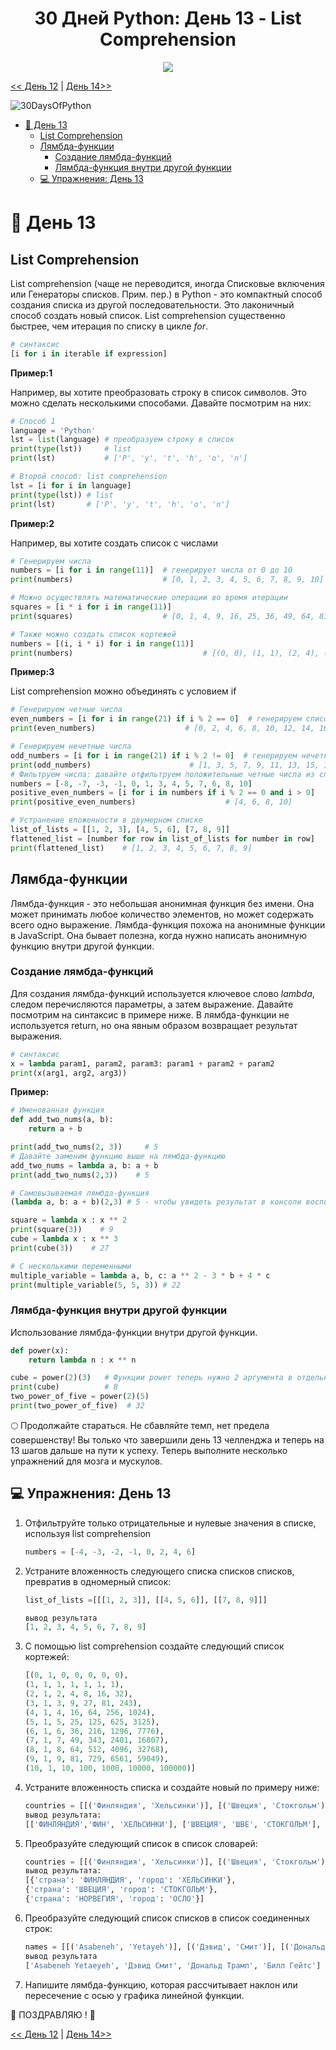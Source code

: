 <div align="center">
  <h1> 30 Дней Python: День 13 - List Comprehension</h1>
  <a href="https://github.com/obulygin/30-Days-Of-Python/graphs/contributors">
  <img src="https://contrib.rocks/image?repo=obulygin/30-Days-Of-Python" />
</div>

[<< День 12](../12_Day_Modules/12_modules.md) | [День 14>>](../14_Day_Higher_order_functions/14_higher_order_functions.md)

![30DaysOfPython](../images/30daysofpython.png)

- [📘 День 13](#-день-13)
  - [List Comprehension](#list-comprehension)
  - [Лямбда-функции](#лямбда-функции)
    - [Создание лямбда-функций](#создание-лямбда-функций)
    - [Лямбда-функция внутри другой функции](#лямбда-функция-внутри-другой-функции)
  - [💻 Упражнения: День 13](#-упражнения-день-13)

# 📘 День 13

## List Comprehension

List comprehension (чаще не переводится, иногда Списковые включения или Генераторы списков. Прим. пер.) в Python - это компактный способ создания списка из другой последовательности. Это лаконичный способ создать новый список. List comprehension существенно быстрее, чем итерация по списку в цикле _for_.

```py
# синтаксис
[i for i in iterable if expression]
```

**Пример:1**

Например, вы хотите преобразовать строку в список символов. Это можно сделать несколькими способами. Давайте посмотрим на них:

```py
# Способ 1
language = 'Python'
lst = list(language) # преобразуем строку в список
print(type(lst))     # list
print(lst)           # ['P', 'y', 't', 'h', 'o', 'n']

# Второй способ: list comprehension
lst = [i for i in language]
print(type(lst)) # list
print(lst)       # ['P', 'y', 't', 'h', 'o', 'n']

```

**Пример:2**

Например, вы хотите создать список с числами

```py
# Генерируем числа
numbers = [i for i in range(11)]  # генерирует числа от 0 до 10
print(numbers)                    # [0, 1, 2, 3, 4, 5, 6, 7, 8, 9, 10]

# Можно осуществлять математические операции во время итерации
squares = [i * i for i in range(11)]
print(squares)                    # [0, 1, 4, 9, 16, 25, 36, 49, 64, 81, 100]

# Также можно создать список кортежей
numbers = [(i, i * i) for i in range(11)]
print(numbers)                             # [(0, 0), (1, 1), (2, 4), (3, 9), (4, 16), (5, 25)]

```

**Пример:3**

List comprehension можно объединять с условием if


```py
# Генерируем четные числа
even_numbers = [i for i in range(21) if i % 2 == 0]  # генерируем список четных чисел в диапазоне от 0 до 21
print(even_numbers)                    # [0, 2, 4, 6, 8, 10, 12, 14, 16, 18, 20]

# Генерируем нечетные числа
odd_numbers = [i for i in range(21) if i % 2 != 0]  # генерируем нечетные числа в диапазоне от 0 до 21
print(odd_numbers)                      # [1, 3, 5, 7, 9, 11, 13, 15, 17, 19]
# Фильтруем числа: давайте отфильтруем положительные четные числа из списка ниже 
numbers = [-8, -7, -3, -1, 0, 1, 3, 4, 5, 7, 6, 8, 10]
positive_even_numbers = [i for i in numbers if i % 2 == 0 and i > 0]
print(positive_even_numbers)                    # [4, 6, 8, 10]

# Устранение вложенности в двумерном списке
list_of_lists = [[1, 2, 3], [4, 5, 6], [7, 8, 9]]
flattened_list = [number for row in list_of_lists for number in row]
print(flattened_list)    # [1, 2, 3, 4, 5, 6, 7, 8, 9]
```

## Лямбда-функции

Лямбда-функция - это небольшая анонимная функция без имени. Она может принимать любое количество элементов, но может содержать всего одно выражение. Лямбда-функция похожа на анонимные функции в JavaScript. Она бывает полезна, когда нужно написать анонимную функцию внутри другой функции.

### Создание лямбда-функций

Для создания лямбда-функций используется ключевое слово _lambda_, следом перечисляются параметры, а затем выражение. Давайте посмотрим на синтаксис в примере ниже. В лямбда-функции не используется return, но она явным образом возвращает результат выражения.

```py
# синтаксис
x = lambda param1, param2, param3: param1 + param2 + param2
print(x(arg1, arg2, arg3))
```

**Пример:**

```py
# Именованная функция
def add_two_nums(a, b):
    return a + b

print(add_two_nums(2, 3))     # 5
# Давайте заменим функцию выше на лямбда-функцию
add_two_nums = lambda a, b: a + b
print(add_two_nums(2,3))    # 5

# Самовызываемая лямбда-функция
(lambda a, b: a + b)(2,3) # 5 - чтобы увидеть результат в консоли воспользуйтесь функцией print()

square = lambda x : x ** 2
print(square(3))    # 9
cube = lambda x : x ** 3
print(cube(3))    # 27

# С несколькими переменными
multiple_variable = lambda a, b, c: a ** 2 - 3 * b + 4 * c
print(multiple_variable(5, 5, 3)) # 22
```

### Лямбда-функция внутри другой функции

Использование лямбда-функции внутри другой функции.

```py
def power(x):
    return lambda n : x ** n

cube = power(2)(3)   # Функции power теперь нужно 2 аргумента в отдельных круглых скобках для выполнения
print(cube)          # 8
two_power_of_five = power(2)(5) 
print(two_power_of_five)  # 32
```

🌕 Продолжайте стараться. Не сбавляйте темп, нет предела совершенству! Вы только что завершили день 13 челленджа и теперь на 13 шагов дальше на пути к успеху. Теперь выполните несколько упражнений для мозга и мускулов.

## 💻 Упражнения: День 13

1. Отфильтруйте только отрицательные и нулевые значения в списке, используя list comprehension
   ```py
   numbers = [-4, -3, -2, -1, 0, 2, 4, 6]
   ```
2. Устраните вложенность следующего списка списков списков, превратив в одномерный список:

   ```py
   list_of_lists =[[[1, 2, 3]], [[4, 5, 6]], [[7, 8, 9]]]

   вывод результата
   [1, 2, 3, 4, 5, 6, 7, 8, 9]
   ```

3. С помощью list comprehension создайте следующий список кортежей:
   ```py
   [(0, 1, 0, 0, 0, 0, 0),
   (1, 1, 1, 1, 1, 1, 1),
   (2, 1, 2, 4, 8, 16, 32),
   (3, 1, 3, 9, 27, 81, 243),
   (4, 1, 4, 16, 64, 256, 1024),
   (5, 1, 5, 25, 125, 625, 3125),
   (6, 1, 6, 36, 216, 1296, 7776),
   (7, 1, 7, 49, 343, 2401, 16807),
   (8, 1, 8, 64, 512, 4096, 32768),
   (9, 1, 9, 81, 729, 6561, 59049),
   (10, 1, 10, 100, 1000, 10000, 100000)]
   ```
4. Устраните вложенность списка и создайте новый по примеру ниже:
   ```py
   countries = [[('Финляндия', 'Хельсинки')], [('Швеция', 'Стокгольм')], [('Норвегия', 'Осло')]]
   вывод результата:
   [['ФИНЛЯНДИЯ','ФИН', 'ХЕЛЬСИНКИ'], ['ШВЕЦИЯ', 'ШВЕ', 'СТОКГОЛЬМ'], ['НОРВЕГИЯ', 'НОР', 'ОСЛО']]
   ```
5. Преобразуйте следующий список в список словарей:
   ```py
   countries = [[('Финляндия', 'Хельсинки')], [('Швеция', 'Стокгольм')], [('Норвегия', 'Осло')]]
   вывод результата:
   [{'страна': 'ФИНЛЯНДИЯ', 'город': 'ХЕЛЬСИНКИ'},
   {'страна': 'ШВЕЦИЯ', 'город': 'СТОКГОЛЬМ'},
   {'страна': 'НОРВЕГИЯ', 'город': 'ОСЛО'}]
   ```
6. Преобразуйте следующий список списков в список соединенных строк:
   ```py
   names = [[('Asabeneh', 'Yetayeh')], [('Дэвид', 'Смит')], [('Дональд', 'Трамп')], [('Билл', 'Гейтс')]]
   вывод результата
   ['Asabeneh Yetaeyeh', 'Дэвид Смит', 'Дональд Трамп', 'Билл Гейтс']
   ```
7. Напишите лямбда-функцию, которая рассчитывает наклон или пересечение с осью y графика линейной функции.

🎉 ПОЗДРАВЛЯЮ ! 🎉

[<< День 12](../12_Day_Modules/12_modules.md) | [День 14>>](../14_Day_Higher_order_functions/14_higher_order_functions.md)
